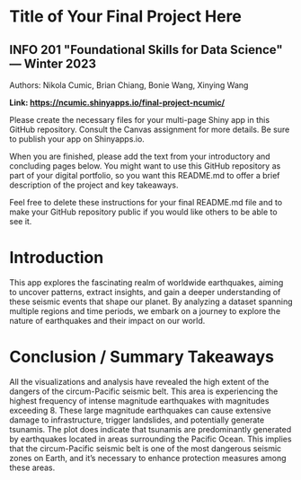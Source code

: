 # Title of Your Final Project Here 
## INFO 201 "Foundational Skills for Data Science" — Winter 2023

Authors: Nikola Cumic, Brian Chiang, Bonie Wang, Xinying Wang

**Link: https://ncumic.shinyapps.io/final-project-ncumic/**

Please create the necessary files for your multi-page Shiny app in this GitHub repository. Consult the Canvas assignment for more details. Be sure to publish your app on Shinyapps.io.

When you are finished, please add the text from your introductory and concluding pages below. You might want to use this GitHub repository as part of your digital portfolio, so you want this README.md to offer a brief description of the project and key takeaways.

Feel free to delete these instructions for your final README.md file and to make your GitHub repository public if you would like others to be able to see it. 

# Introduction

This app explores the fascinating realm of worldwide earthquakes, aiming to uncover patterns, extract insights, and gain a deeper understanding of these seismic events that shape our planet. By analyzing a dataset spanning multiple regions and time periods, we embark on a journey to explore the nature of earthquakes and their impact on our world.



# Conclusion / Summary Takeaways

All the visualizations and analysis have revealed the high extent of the dangers of the circum-Pacific seismic belt. This area is experiencing the highest frequency of intense magnitude earthquakes with magnitudes exceeding 8. These large magnitude earthquakes can cause extensive damage to infrastructure, trigger landslides, and potentially generate tsunamis. The plot does indicate that tsunamis are predominantly generated by earthquakes located in areas surrounding the Pacific Ocean. This implies that the circum-Pacific seismic belt is one of the most dangerous seismic zones on Earth, and it’s necessary to enhance protection measures among these areas. 